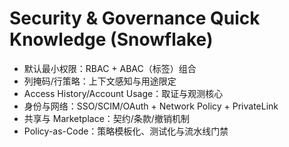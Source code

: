# Security & Governance Quick Knowledge (Snowflake)

- 默认最小权限：RBAC + ABAC（标签）组合
- 列掩码/行策略：上下文感知与用途限定
- Access History/Account Usage：取证与观测核心
- 身份与网络：SSO/SCIM/OAuth + Network Policy + PrivateLink
- 共享与 Marketplace：契约/条款/撤销机制
- Policy-as-Code：策略模板化、测试化与流水线门禁
